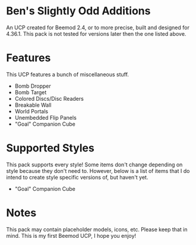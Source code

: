 # Ben's Slightly Odd Additions
An UCP created for Beemod 2.4, or to more precise, built and designed for 4.36.1.
This pack is not tested for versions later then the one listed above.
# Features
This UCP features a bunch of miscellaneous stuff.
- Bomb Dropper
- Bomb Target
- Colored Discs/Disc Readers
- Breakable Wall
- World Portals
- Unembedded Flip Panels
- "Goal" Companion Cube
# Supported Styles
This pack supports every style! Some items don't change depending on style because they don't need to.
However, below is a list of items that I do intend to create style specific versions of, but haven't yet.
- "Goal" Companion Cube
# Notes
This pack may contain placeholder models, icons, etc. Please keep that in mind.
This is my first Beemod UCP, I hope you enjoy!
